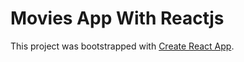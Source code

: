# Movies App With Reactjs

This project was bootstrapped with [Create React App](https://github.com/facebook/create-react-app).
